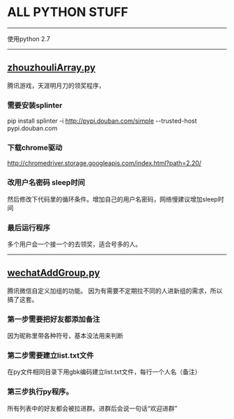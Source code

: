 # ALL PYTHON STUFF
***
使用python 2.7
***

## [zhouzhouliArray.py](zhouzhouliArray.py)
腾讯游戏，天涯明月刀的领奖程序，
### 需要安装splinter
pip install splinter -i http://pypi.douban.com/simple --trusted-host pypi.douban.com
### 下载chrome驱动
http://chromedriver.storage.googleapis.com/index.html?path=2.20/
### 改用户名密码 sleep时间
然后修改下代码里的循环条件。增加自己的用户名密码，网络慢建议增加sleep时间
### 最后运行程序
多个用户会一个接一个的去领奖，适合号多的人。
***
## [wechatAddGroup.py](wechatAddGroup.py)
腾讯微信自定义加组的功能。
因为有需要不定期拉不同的人进新组的需求，所以搞了这套。
### 第一步需要把好友都添加备注
因为昵称里带各种符号，基本没法用来判断
### 第二步需要建立list.txt文件
在py文件相同目录下用gbk编码建立list.txt文件，每行一个人名（备注）
### 第三步执行py程序。
所有列表中的好友都会被拉进群。进群后会说一句话“欢迎进群”
